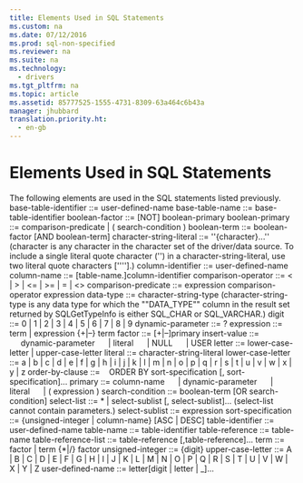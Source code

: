 ```yaml
---
title: Elements Used in SQL Statements
ms.custom: na
ms.date: 07/12/2016
ms.prod: sql-non-specified
ms.reviewer: na
ms.suite: na
ms.technology: 
  - drivers
ms.tgt_pltfrm: na
ms.topic: article
ms.assetid: 85777525-1555-4731-8309-63a464c6b43a
manager: jhubbard
translation.priority.ht: 
  - en-gb
---
```

# Elements Used in SQL Statements
<?xml version="1.0" encoding="utf-8"?>
<developerReferenceWithoutSyntaxDocument xmlns="http://ddue.schemas.microsoft.com/authoring/2003/5" xmlns:xlink="http://www.w3.org/1999/xlink" xmlns:xsi="http://www.w3.org/2001/XMLSchema-instance" xsi:schemaLocation="http://ddue.schemas.microsoft.com/authoring/2003/5 http://dduestorage.blob.core.windows.net/ddueschema/developer.xsd">
  <introduction>
    <para>The following elements are used in the SQL statements listed previously.</para>
  </introduction>
  <section>
    <title>Element</title>
    <content>
      <para>
        <legacyItalic>base-table-identifier</legacyItalic> ::= <legacyItalic>user-defined-name</legacyItalic></para>
      <para>
        <legacyItalic>base-table-name</legacyItalic> ::= <legacyItalic>base-table-identifier</legacyItalic></para>
      <para>
        <legacyItalic>boolean-factor</legacyItalic> ::= [NOT] <legacyItalic>boolean-primary</legacyItalic></para>
      <para>
        <legacyItalic>boolean-primary</legacyItalic> ::= comparison<legacyItalic>-predicate</legacyItalic> | ( <legacyItalic>search-condition</legacyItalic> )</para>
      <para>
        <legacyItalic>boolean-term</legacyItalic> ::= <legacyItalic>boolean-factor</legacyItalic> [AND <legacyItalic>boolean-term</legacyItalic>]</para>
      <para>
        <legacyItalic>character-string-literal</legacyItalic> ::= ''{<legacyItalic>character</legacyItalic>}...'' (<legacyItalic>character </legacyItalic>is any character in the character set of the driver/data source. To include a single literal quote character ('') in a character-string-literal, use two literal quote characters [''''].)</para>
      <para>
        <legacyItalic>column-identifier</legacyItalic> ::= <legacyItalic>user-defined-name</legacyItalic></para>
      <para>
        <legacyItalic>column-name</legacyItalic> ::= [<legacyItalic>table-name</legacyItalic>.]<legacyItalic>column-identifier</legacyItalic></para>
      <para>
        <legacyItalic>comparison-operator</legacyItalic> ::= &lt; | &gt; | &lt;= | &gt;= | = | &lt;&gt;</para>
      <para>
        <legacyItalic>comparison-predicate</legacyItalic> ::= <legacyItalic>expression</legacyItalic> comparison-operator expression</para>
      <para>
        <legacyItalic>data-type</legacyItalic> ::= <legacyItalic>character-string-type</legacyItalic> (<legacyItalic>character-string-type </legacyItalic>is any data type for which the ""DATA_TYPE"" column in the result set returned by SQLGetTypeInfo is either SQL_CHAR or SQL_VARCHAR.)</para>
      <para>
        <legacyItalic>digit</legacyItalic> ::= 0 | 1 | 2 | 3 | 4 | 5 | 6 | 7 | 8 | 9 </para>
      <para>
        <legacyItalic>dynamic-parameter</legacyItalic> ::= ?</para>
      <para>
        <legacyItalic>expression </legacyItalic>::= term | expression {+|–} term</para>
      <para>
        <legacyItalic>factor</legacyItalic> ::= [<legacyItalic>+</legacyItalic>|<legacyItalic>–</legacyItalic>]<legacyItalic>primary</legacyItalic></para>
      <para>
        <legacyItalic>insert-value</legacyItalic> ::= </para>
      <para>     <legacyItalic>dynamic-parameter</legacyItalic> </para>
      <para>     | <legacyItalic>literal</legacyItalic> </para>
      <para>     | NULL </para>
      <para>     | USER</para>
      <para>
        <legacyItalic>letter</legacyItalic> ::= <legacyItalic>lower-case-letter | upper-case-letter</legacyItalic></para>
      <para>
        <legacyItalic>literal</legacyItalic> ::= <legacyItalic>character-string-literal</legacyItalic></para>
      <para>
        <legacyItalic>lower-case-letter</legacyItalic> ::= a | b | c | d | e | f | g | h | i | j | k | l | m | n | o | p | q | r | s | t | u | v | w | x | y | z</para>
      <para>
        <legacyItalic>order-by-clause</legacyItalic> ::=    ORDER BY <legacyItalic>sort-specification</legacyItalic> [, <legacyItalic>sort-specification</legacyItalic>]...</para>
      <para>
        <legacyItalic>primary</legacyItalic> ::= <legacyItalic>column-name</legacyItalic> </para>
      <para>     | <legacyItalic>dynamic-parameter</legacyItalic> </para>
      <para>     | <legacyItalic>literal</legacyItalic> </para>
      <para>     | ( <legacyItalic>expression</legacyItalic> )</para>
      <para>
        <legacyItalic>search-condition</legacyItalic> ::= <legacyItalic>boolean-term</legacyItalic> [OR <legacyItalic>search-condition</legacyItalic>]</para>
      <para>
        <legacyItalic>select-list</legacyItalic> ::= * | <legacyItalic>select-sublist</legacyItalic> [, <legacyItalic>select-sublist</legacyItalic>]...  (<legacyItalic>select-list</legacyItalic> cannot contain parameters.)</para>
      <para>
        <legacyItalic>select-sublist</legacyItalic> ::= <legacyItalic>expression</legacyItalic></para>
      <para>
        <legacyItalic>sort-specification</legacyItalic> ::= {<legacyItalic>unsigned-integer | column-name</legacyItalic>} [<legacyItalic>ASC | DESC</legacyItalic>]</para>
      <para>
        <legacyItalic>table-identifier</legacyItalic> ::= <legacyItalic>user-defined-name</legacyItalic></para>
      <para>
        <legacyItalic>table-name</legacyItalic> ::= <legacyItalic>table-identifier</legacyItalic></para>
      <para>
        <legacyItalic>table-reference </legacyItalic>::= <legacyItalic>table-name</legacyItalic></para>
      <para>
        <legacyItalic>table-reference-list</legacyItalic> ::= <legacyItalic>table-reference</legacyItalic> [,<legacyItalic>table-reference</legacyItalic>]...</para>
      <para>         <legacyItalic>term</legacyItalic> ::= <legacyItalic>factor</legacyItalic> | <legacyItalic>term</legacyItalic> {*|<legacyItalic>/</legacyItalic>} <legacyItalic>factor</legacyItalic></para>
      <para>         <legacyItalic>unsigned-integer</legacyItalic> ::= {<legacyItalic>digit</legacyItalic>}</para>
      <para>         <legacyItalic>upper-case-letter</legacyItalic> ::= <legacyItalic>A | B | C | D | E | F | G | H | I | J | K | L | M | N | O | P | Q | R | S | T | U | V | W | X | Y | Z</legacyItalic></para>
      <para>         <legacyItalic>user-defined-name</legacyItalic> ::= <legacyItalic>letter</legacyItalic>[<legacyItalic>digit</legacyItalic> | <legacyItalic>letter</legacyItalic> | <legacyItalic>_</legacyItalic>]...</para>
    </content>
  </section>
  <relatedTopics />
</developerReferenceWithoutSyntaxDocument>
